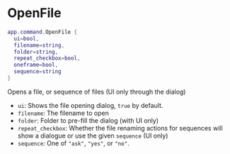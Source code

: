 # OpenFile

```lua
app.command.OpenFile {
  ui=bool,
  filename=string,
  folder=string,
  repeat_checkbox=bool,
  oneframe=bool,
  sequence=string
}
```

Opens a file, or sequence of files (UI only through the dialog)

* `ui`: Shows the file opening dialog, `true` by default.
* `filename`: The filename to open
* `folder`: Folder to pre-fill the dialog (with UI only)
* `repeat_checkbox`: Whether the file renaming actions for sequences will show a dialogue or use the given `sequence` (UI only)
* `sequence`: One of `"ask"`, `"yes"`, or `"no"`.
